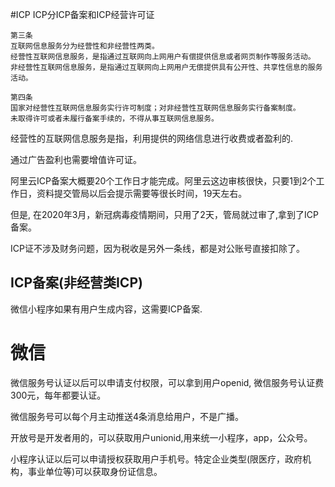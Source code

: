#ICP
ICP分ICP备案和ICP经营许可证

~~~
第三条　
互联网信息服务分为经营性和非经营性两类。
经营性互联网信息服务，是指通过互联网向上网用户有偿提供信息或者网页制作等服务活动。
非经营性互联网信息服务，是指通过互联网向上网用户无偿提供具有公开性、共享性信息的服务活动。

第四条　
国家对经营性互联网信息服务实行许可制度；对非经营性互联网信息服务实行备案制度。
未取得许可或者未履行备案手续的，不得从事互联网信息服务。
~~~

经营性的互联网信息服务是指，利用提供的网络信息进行收费或者盈利的.

通过广告盈利也需要增值许可证。

阿里云ICP备案大概要20个工作日才能完成。阿里云这边审核很快，只要1到2个工作日，资料提交管局以后会提示需要等很长时间，19天左右。

但是, 在2020年3月，新冠病毒疫情期间，只用了2天，管局就过审了,拿到了ICP备案。

ICP证不涉及财务问题，因为税收是另外一条线，都是对公账号直接扣除了。


## ICP备案(非经营类ICP)
微信小程序如果有用户生成内容，这需要ICP备案.

## 

# 微信

微信服务号认证以后可以申请支付权限，可以拿到用户openid, 微信服务号认证费300元，每年都要认证。

微信服务号可以每个月主动推送4条消息给用户，不是广播。 

开放号是开发者用的，可以获取用户unionid,用来统一小程序，app，公众号。

小程序认证以后可以申请授权获取用户手机号。特定企业类型(限医疗，政府机构，事业单位等)可以获取身份证信息。
